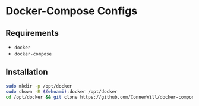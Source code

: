 # Docker-Compose Configs

## Requirements

- `docker`
- `docker-compose`

## Installation

```bash
sudo mkdir -p /opt/docker
sudo chown -R $(whoami):docker /opt/docker
cd /opt/docker && git clone https://github.com/ConnerWill/docker-compose-configs.git
```
